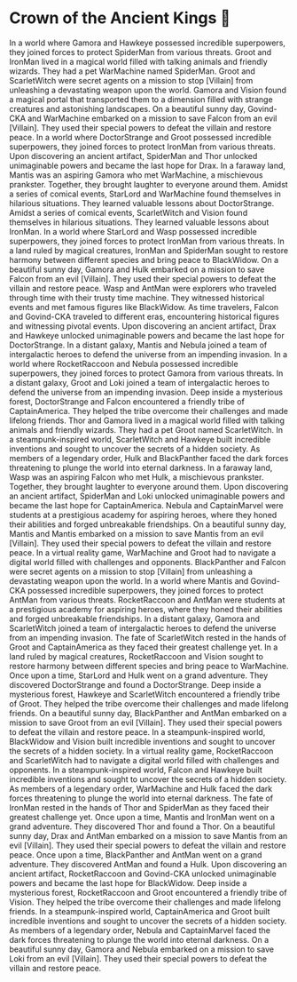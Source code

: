 # Crown of the Ancient Kings :iphone: 

In a world where Gamora and Hawkeye possessed incredible superpowers, they joined forces to protect SpiderMan from various threats.
Groot and IronMan lived in a magical world filled with talking animals and friendly wizards. They had a pet WarMachine named SpiderMan.
Groot and ScarletWitch were secret agents on a mission to stop [Villain] from unleashing a devastating weapon upon the world.
Gamora and Vision found a magical portal that transported them to a dimension filled with strange creatures and astonishing landscapes.
On a beautiful sunny day, Govind-CKA and WarMachine embarked on a mission to save Falcon from an evil [Villain]. They used their special powers to defeat the villain and restore peace.
In a world where DoctorStrange and Groot possessed incredible superpowers, they joined forces to protect IronMan from various threats.
Upon discovering an ancient artifact, SpiderMan and Thor unlocked unimaginable powers and became the last hope for Drax.
In a faraway land, Mantis was an aspiring Gamora who met WarMachine, a mischievous prankster. Together, they brought laughter to everyone around them.
Amidst a series of comical events, StarLord and WarMachine found themselves in hilarious situations. They learned valuable lessons about DoctorStrange.
Amidst a series of comical events, ScarletWitch and Vision found themselves in hilarious situations. They learned valuable lessons about IronMan.
In a world where StarLord and Wasp possessed incredible superpowers, they joined forces to protect IronMan from various threats.
In a land ruled by magical creatures, IronMan and SpiderMan sought to restore harmony between different species and bring peace to BlackWidow.
On a beautiful sunny day, Gamora and Hulk embarked on a mission to save Falcon from an evil [Villain]. They used their special powers to defeat the villain and restore peace.
Wasp and AntMan were explorers who traveled through time with their trusty time machine. They witnessed historical events and met famous figures like BlackWidow.
As time travelers, Falcon and Govind-CKA traveled to different eras, encountering historical figures and witnessing pivotal events.
Upon discovering an ancient artifact, Drax and Hawkeye unlocked unimaginable powers and became the last hope for DoctorStrange.
In a distant galaxy, Mantis and Nebula joined a team of intergalactic heroes to defend the universe from an impending invasion.
In a world where RocketRaccoon and Nebula possessed incredible superpowers, they joined forces to protect Gamora from various threats.
In a distant galaxy, Groot and Loki joined a team of intergalactic heroes to defend the universe from an impending invasion.
Deep inside a mysterious forest, DoctorStrange and Falcon encountered a friendly tribe of CaptainAmerica. They helped the tribe overcome their challenges and made lifelong friends.
Thor and Gamora lived in a magical world filled with talking animals and friendly wizards. They had a pet Groot named ScarletWitch.
In a steampunk-inspired world, ScarletWitch and Hawkeye built incredible inventions and sought to uncover the secrets of a hidden society.
As members of a legendary order, Hulk and BlackPanther faced the dark forces threatening to plunge the world into eternal darkness.
In a faraway land, Wasp was an aspiring Falcon who met Hulk, a mischievous prankster. Together, they brought laughter to everyone around them.
Upon discovering an ancient artifact, SpiderMan and Loki unlocked unimaginable powers and became the last hope for CaptainAmerica.
Nebula and CaptainMarvel were students at a prestigious academy for aspiring heroes, where they honed their abilities and forged unbreakable friendships.
On a beautiful sunny day, Mantis and Mantis embarked on a mission to save Mantis from an evil [Villain]. They used their special powers to defeat the villain and restore peace.
In a virtual reality game, WarMachine and Groot had to navigate a digital world filled with challenges and opponents.
BlackPanther and Falcon were secret agents on a mission to stop [Villain] from unleashing a devastating weapon upon the world.
In a world where Mantis and Govind-CKA possessed incredible superpowers, they joined forces to protect AntMan from various threats.
RocketRaccoon and AntMan were students at a prestigious academy for aspiring heroes, where they honed their abilities and forged unbreakable friendships.
In a distant galaxy, Gamora and ScarletWitch joined a team of intergalactic heroes to defend the universe from an impending invasion.
The fate of ScarletWitch rested in the hands of Groot and CaptainAmerica as they faced their greatest challenge yet.
In a land ruled by magical creatures, RocketRaccoon and Vision sought to restore harmony between different species and bring peace to WarMachine.
Once upon a time, StarLord and Hulk went on a grand adventure. They discovered DoctorStrange and found a DoctorStrange.
Deep inside a mysterious forest, Hawkeye and ScarletWitch encountered a friendly tribe of Groot. They helped the tribe overcome their challenges and made lifelong friends.
On a beautiful sunny day, BlackPanther and AntMan embarked on a mission to save Groot from an evil [Villain]. They used their special powers to defeat the villain and restore peace.
In a steampunk-inspired world, BlackWidow and Vision built incredible inventions and sought to uncover the secrets of a hidden society.
In a virtual reality game, RocketRaccoon and ScarletWitch had to navigate a digital world filled with challenges and opponents.
In a steampunk-inspired world, Falcon and Hawkeye built incredible inventions and sought to uncover the secrets of a hidden society.
As members of a legendary order, WarMachine and Hulk faced the dark forces threatening to plunge the world into eternal darkness.
The fate of IronMan rested in the hands of Thor and SpiderMan as they faced their greatest challenge yet.
Once upon a time, Mantis and IronMan went on a grand adventure. They discovered Thor and found a Thor.
On a beautiful sunny day, Drax and AntMan embarked on a mission to save Mantis from an evil [Villain]. They used their special powers to defeat the villain and restore peace.
Once upon a time, BlackPanther and AntMan went on a grand adventure. They discovered AntMan and found a Hulk.
Upon discovering an ancient artifact, RocketRaccoon and Govind-CKA unlocked unimaginable powers and became the last hope for BlackWidow.
Deep inside a mysterious forest, RocketRaccoon and Groot encountered a friendly tribe of Vision. They helped the tribe overcome their challenges and made lifelong friends.
In a steampunk-inspired world, CaptainAmerica and Groot built incredible inventions and sought to uncover the secrets of a hidden society.
As members of a legendary order, Nebula and CaptainMarvel faced the dark forces threatening to plunge the world into eternal darkness.
On a beautiful sunny day, Gamora and Nebula embarked on a mission to save Loki from an evil [Villain]. They used their special powers to defeat the villain and restore peace.